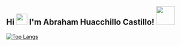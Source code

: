 <h2>Hi <img src="https://media.giphy.com/media/hvRJCLFzcasrR4ia7z/giphy.gif" width="30px"/> I'm Abraham Huacchillo Castillo!  <img src="https://64.media.tumblr.com/0b019c3f0cb6c97670acbc0f806025fb/tumblr_nzj281bDu21rib72yo1_500.gifv" width="50"></h2>



[![Top Langs](https://github-readme-stats.vercel.app/api/top-langs/?username=Jarbram&layout=compact)](https://github.com/anuraghazra/github-readme-stats)

